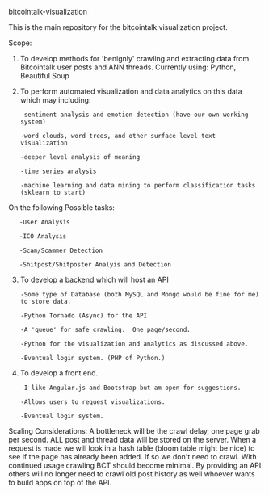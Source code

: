 bitcointalk-visualization

This is the main repository for the bitcointalk visualization project.

Scope:

1. To develop methods for 'benignly' crawling and extracting data from Bitcointalk user posts and ANN threads. Currently using: Python, Beautiful Soup

2. To perform automated visualization and data analytics on this data which may including:

       -sentiment analysis and emotion detection (have our own working system)

       -word clouds, word trees, and other surface level text visualization

       -deeper level analysis of meaning

       -time series analysis

       -machine learning and data mining to perform classification tasks (sklearn to start)

On the following Possible tasks:

       -User Analysis

       -ICO Analysis

       -Scam/Scammer Detection

       -Shitpost/Shitposter Analyis and Detection

3. To develop a backend which will host an API

       -Some type of Database (both MySQL and Mongo would be fine for me) to store data.

       -Python Tornado (Async) for the API

       -A 'queue' for safe crawling.  One page/second.

       -Python for the visualization and analytics as discussed above.

       -Eventual login system. (PHP of Python.)

4. To develop a front end.

       -I like Angular.js and Bootstrap but am open for suggestions.

       -Allows users to request visualizations.

       -Eventual login system.

Scaling Considerations: A bottleneck will be the crawl delay, one page grab per second. ALL post and thread data will be stored on the server. When a request is made we will look in a hash table (bloom table might be nice) to see if the page has already been added. If so we don't need to crawl. With continued usage crawling BCT should become minimal. By providing an API others will no longer need to crawl old post history as well whoever wants to build apps on top of the API.
